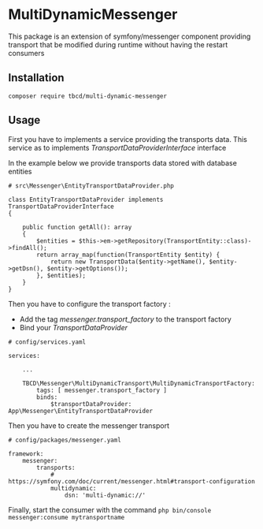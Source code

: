 # MultiDynamicMessenger

This package is an extension of symfony/messenger component providing transport that be modified during runtime
without having the restart consumers

## Installation

```
composer require tbcd/multi-dynamic-messenger
```

## Usage

First you have to implements a service providing the transports data. This service as to implements
_TransportDataProviderInterface_ interface

In the example below we provide transports data stored with database entities

```
# src\Messenger\EntityTransportDataProvider.php

class EntityTransportDataProvider implements TransportDataProviderInterface
{

    public function getAll(): array
    {
        $entities = $this->em->getRepository(TransportEntity::class)->findAll();
        return array_map(function(TransportEntity $entity) {
            return new TransportData($entity->getName(), $entity->getDsn(), $entity->getOptions());
        }, $entities);
    }
}
```

Then you have to configure the transport factory :

- Add the tag _messenger.transport_factory_ to the transport factory
- Bind your _TransportDataProvider_

```
# config/services.yaml

services:

    ...

    TBCD\Messenger\MultiDynamicTransport\MultiDynamicTransportFactory:
        tags: [ messenger.transport_factory ]
        binds:
            $transportDataProvider: App\Messenger\EntityTransportDataProvider
```

Then you have to create the messenger transport

```
# config/packages/messenger.yaml

framework:
    messenger:
        transports:
            # https://symfony.com/doc/current/messenger.html#transport-configuration
            multidynamic:
                dsn: 'multi-dynamic://'
```

Finally, start the consumer with the command `php bin/console messenger:consume mytransportname`